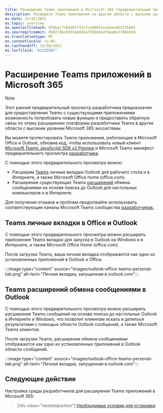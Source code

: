 ```yaml
---
title: Расширение Teams приложений в Microsoft 365 (предварительный просмотр)
description: Расширите Teams приложения на другие области с высоким уровнем Microsoft 365
ms.date: 11/15/2021
ms.topic: overview
ms.openlocfilehash: 97bbec718d2bff33cfca99bf2cedaae9533fbd92
ms.sourcegitcommit: 660273bc6833ab84ba7550e6b374ea6e3780459d
ms.translationtype: MT
ms.contentlocale: ru-RU
ms.lasthandoff: 11/30/2021
ms.locfileid: "61233507"
---
```

# <a name="extend-teams-apps-across-microsoft-365"></a>Расширение Teams приложений в Microsoft 365

> [!NOTE]
> Этот ранний предварительный просмотр разработчика предназначен для предоставления Teams с существующими приложениями возможность попробовать новые функции и предоставить обратную связь по этому расширению платформы разработчика Teams в другие области с высоким уровнем Microsoft 365 экосистемы. [](/microsoftteams/platform/feedback)

Вы можете протестировать Teams приложения, работающие в Microsoft Office и Outlook, обновив код, чтобы использовать новый клиент [Microsoft Teams JavaScript SDK v2 Preview](using-teams-client-sdk-preview.md) и Microsoft Teams манифест предварительного просмотра [разработчика](../resources/schema/manifest-schema-dev-preview.md).

С помощью этого предварительного просмотра можно:

- Расширим [Teams](/microsoftteams/platform/tabs/how-to/create-personal-tab) личные вкладки Outlook для рабочего стола и в Интернете, а также Microsoft Office home (office.com).
- Расширение существующих Teams [расширений](/microsoftteams/platform/messaging-extensions/how-to/search-commands/define-search-command) обмена сообщениями на основе поиска до Outlook для настольных компьютеров и в Интернете.

Для получения отзывов и проблем продолжайте использовать соответствующие каналы Microsoft Teams сообщества [разработчиков.](/microsoftteams/platform/feedback)

## <a name="teams-personal-tabs-in-office-and-outlook"></a>Teams личные вкладки в Office и Outlook

С помощью этого предварительного просмотра можно расширить приложение Teams вкладок для запуска в Outlook на Windows и в Интернете, а также Microsoft Office Home (office.com).

После загрузки Teams, ваша личная вкладка отображается как одно из установленных приложений в Outlook и Office.

:::image type="content" source="images/outlook-office-teams-personal-tab.png" alt-text="Личная вкладка, запущенная в outlook.com":::

## <a name="teams-messaging-extensions-in-outlook"></a>Teams расширений обмена сообщениями в Outlook

С помощью этого предварительного просмотра можно расширить расширения Teams сообщений на основе поиска до настольных Outlook в Интернете и Windows, что позволит клиентам искать и делиться результатами с помощью области Outlook сообщений, а также Microsoft Teams клиентов.

После загрузки Teams, расширение обмена сообщениями отображается как одно из установленных приложений в Outlook области сообщений.

:::image type="content" source="images/outlook-office-teams-personal-tab.png" alt-text="Личная вкладка, запущенная в outlook.com":::

## <a name="next-step"></a>Следующее действие

Настройка среды разработчиков для расширения Teams приложений в Microsoft 365:

> [!div class="nextstepaction"]
> [Необходимые условия для установки](prerequisites.md)
